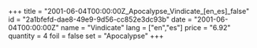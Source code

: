 +++
title = "2001-06-04T00:00:00Z_Apocalypse_Vindicate_[en_es]_false"
id = "2a1bfefd-dae8-49e9-9d56-cc852e3dc93b"
date = "2001-06-04T00:00:00Z"
name = "Vindicate"
lang = ["en","es"]
price = "6.92"
quantity = 4
foil = false
set = "Apocalypse"
+++
